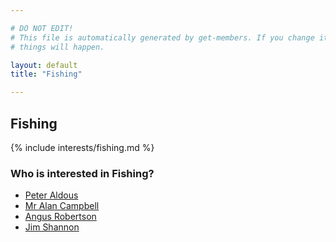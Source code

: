 ```yaml
---

# DO NOT EDIT!
# This file is automatically generated by get-members. If you change it, bad
# things will happen.

layout: default
title: "Fishing"

---
```


## Fishing

{% include interests/fishing.md %}

### Who is interested in Fishing?


* [Peter Aldous](/members/peter-aldous.html)
* [Mr Alan Campbell](/members/mr-alan-campbell.html)
* [Angus Robertson](/members/angus-robertson.html)
* [Jim Shannon](/members/jim-shannon.html)
